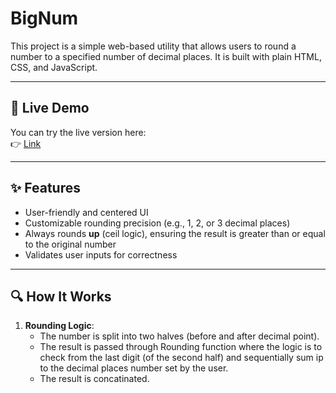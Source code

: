# BigNum

This project is a simple web-based utility that allows users to round a number to a specified number of decimal places. It is built with plain HTML, CSS, and JavaScript.

---

## 🚀 Live Demo

You can try the live version here:  
👉 [Link](https://dahalsweekar.github.io/BigNum/)

---

## ✨ Features

- User-friendly and centered UI
- Customizable rounding precision (e.g., 1, 2, or 3 decimal places)
- Always rounds **up** (ceil logic), ensuring the result is greater than or equal to the original number
- Validates user inputs for correctness

---

## 🔍 How It Works

1. **Rounding Logic**:
   - The number is split into two halves (before and after decimal point).
   - The result is passed through Rounding function where the logic is to check from the last digit (of the second half) and sequentially sum ip to the decimal places number set by the user.
   - The result is concatinated.
